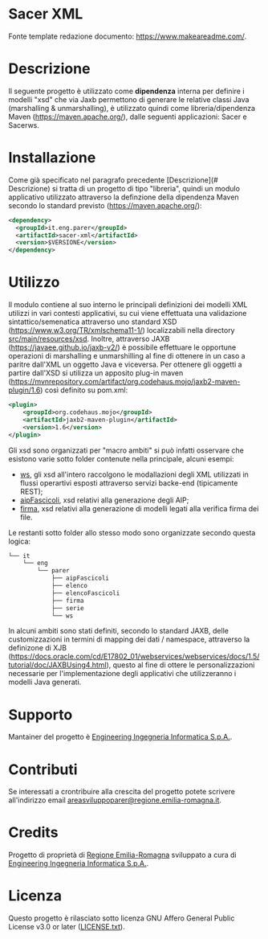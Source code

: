 # Sacer XML

Fonte template redazione documento:  https://www.makeareadme.com/.


# Descrizione

Il seguente progetto è utilizzato come **dipendenza** interna per definire i modelli "xsd" che via Jaxb permettono di generare le relative classi Java (marshalling & unmarshalling), è utilizzato quindi come libreria/dipendenza Maven (https://maven.apache.org/), dalle seguenti applicazioni: Sacer e Sacerws.
# Installazione

Come già specificato nel paragrafo precedente [Descrizione](# Descrizione) si tratta di un progetto di tipo "libreria", quindi un modulo applicativo utilizzato attraverso la definzione della dipendenza Maven secondo lo standard previsto (https://maven.apache.org/): 

```xml
<dependency>
  <groupId>it.eng.parer</groupId>
  <artifactId>sacer-xml</artifactId>
  <version>$VERSIONE</version>
</dependency>
```

# Utilizzo

Il modulo contiene al suo interno le principali definizioni dei modelli XML utilizzi in vari contesti applicativi, su cui viene effettuata una validazione sintattico/semenatica attraverso uno standard XSD (https://www.w3.org/TR/xmlschema11-1/) localizzabili nella directory [src/main/resources/xsd](src/main/resources/xsd/it/eng/parer/). Inoltre, attraverso JAXB (https://javaee.github.io/jaxb-v2/) è possibile effettuare le opportune operazioni di marshalling e unmarshilling al fine di ottenere in un caso a paritre dall'XML un oggetto Java e viceversa.  Per ottenere gli oggetti a partire dall'XSD si utilizza un apposito plug-in maven (https://mvnrepository.com/artifact/org.codehaus.mojo/jaxb2-maven-plugin/1.6) così definito su pom.xml: 

```xml
<plugin>
	<groupId>org.codehaus.mojo</groupId>
	<artifactId>jaxb2-maven-plugin</artifactId>
	<version>1.6</version>
</plugin>
```

Gli xsd sono organizzati per "macro ambiti" si può infatti osservare che esistono varie sotto folder contenute nella principale, alcuni esempi:

- [ws](src/main/resources/xsd/it/eng/parer/ws/), gli xsd all'intero raccolgono le modallazioni degli XML utilizzati in flussi operartivi esposti attraverso servizi backe-end (tipicamente REST);
- [aipFascicoli](src/main/resources/xsd/it/eng/parer/aipFascicoli/), xsd relativi alla generazione degli AIP;
- [firma](src/main/resources/xsd/it/eng/parer/firma/), xsd relativi alla generazione di modelli legati alla verifica firma dei file.

Le restanti sotto folder allo stesso modo sono organizzate secondo questa logica:

```bash
└── it
    └── eng
        └── parer
            ├── aipFascicoli
            ├── elenco
            ├── elencoFascicoli
            ├── firma
            ├── serie
            └── ws
```

In alcuni ambiti sono stati definiti, secondo lo standard JAXB, delle customizzazioni in termini di mapping dei dati / namespace, attraverso la definizone di XJB (https://docs.oracle.com/cd/E17802_01/webservices/webservices/docs/1.5/tutorial/doc/JAXBUsing4.html), questo al fine di ottere le personalizzazioni necessarie per l'implementazione degli applicativi che utilizzeranno i modelli Java generati.

# Supporto

Mantainer del progetto è [Engineering Ingegneria Informatica S.p.A.](https://www.eng.it/).

# Contributi

Se interessati a crontribuire alla crescita del progetto potete scrivere all'indirizzo email <a href="mailto:areasviluppoparer@regione.emilia-romagna.it">areasviluppoparer@regione.emilia-romagna.it</a>.

# Credits

Progetto di proprietà di [Regione Emilia-Romagna](https://www.regione.emilia-romagna.it/) sviluppato a cura di [Engineering Ingegneria Informatica S.p.A.](https://www.eng.it/).

# Licenza

Questo progetto è rilasciato sotto licenza GNU Affero General Public License v3.0 or later ([LICENSE.txt](LICENSE.txt)).

